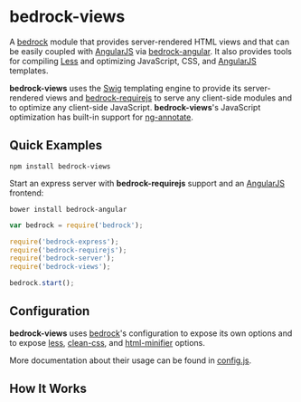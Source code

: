 # bedrock-views

A [bedrock][] module that provides server-rendered HTML views and that can
be easily coupled with [AngularJS][] via [bedrock-angular][]. It also
provides tools for compiling [Less][] and optimizing JavaScript, CSS, and
[AngularJS][] templates.

**bedrock-views** uses the [Swig][] templating engine to provide its
server-rendered views and [bedrock-requirejs][] to serve any client-side
modules and to optimize any client-side JavaScript. **bedrock-views**'s
JavaScript optimization has built-in support for [ng-annotate][].

## Quick Examples

```
npm install bedrock-views
```

Start an express server with **bedrock-requirejs** support and an [AngularJS][]
frontend:

```
bower install bedrock-angular
```

```js
var bedrock = require('bedrock');

require('bedrock-express');
require('bedrock-requirejs');
require('bedrock-server');
require('bedrock-views');

bedrock.start();
```

<!--
TODO: command line usage of compile-less
TODO: command line usage of optimize
-->

## Configuration

**bedrock-views** uses [bedrock][]'s configuration to expose its own
options and to expose [less][], [clean-css][], and [html-minifier][] options.

More documentation about their usage can be found in
[config.js](https://github.com/digitalbazaar/bedrock-views/blob/master/lib/config.js).

## How It Works

<!-- TODO -->

[bedrock]: https://github.com/digitalbazaar/bedrock
[bedrock-angular]: https://github.com/digitalbazaar/bedrock-angular
[bedrock-express]: https://github.com/digitalbazaar/bedrock-express
[bedrock-requirejs]: https://github.com/digitalbazaar/bedrock-requirejs
[bedrock-views]: https://github.com/digitalbazaar/bedrock-views
[bower]: http://bower.io/
[clean-css]: https://github.com/jakubpawlowicz/clean-css
[html-minifier]: https://github.com/kangax/html-minifier
[less]: https://github.com/less/less.js/
[ng-annotate]: https://github.com/olov/ng-annotate
[AngularJS]: https://github.com/angular/angular.js
[Less]: http://lesscss.org/
[RequireJS]: http://requirejs.org/
[Swig]: http://paularmstrong.github.io/swig/
